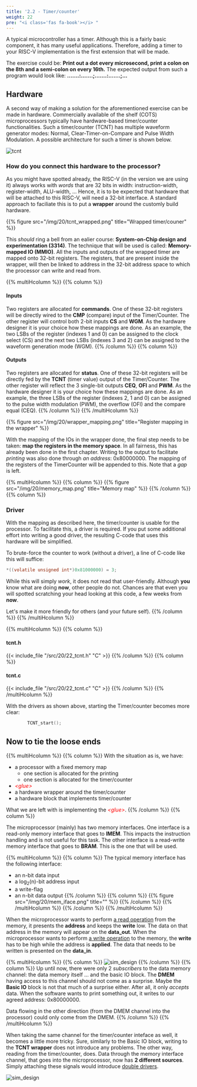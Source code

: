 ```yaml
---
title: '2.2 - Timer/counter'
weight: 22
pre: "<i class='fas fa-book'></i> "
---
```




A typical microcontroller has a timer. Although this is a fairly basic component, it has many useful applications. Therefore, adding a timer to your RISC-V implementation is the first extension that will be made.

The exercise could be: **Print out a dot every microsecond, print a colon on the 8th and a semi-colon on every 16th.** The expected output from such a program would look like: **.......:.......;.......:.......;...**

## Hardware

A second way of making a solution for the aforementioned exercise can be made in hardware. Commercially available of the shelf (COTS) microprocessors typically have hardware-based timer/counter functionalities. Such a timer/counter (TCNT) has multiple waveform generator modes: Normal, Clear-Timer-on-Compare and Pulse Width Modulation. A possible architecture for such a timer is shown below.

![tcnt](/img/20/tcnt.png)

### How do you connect this hardware to the processor?

As you might have spotted already, the RISC-V (in the version we are using it) always works with *words* that are 32 bits in width: instruction-width, register-width, ALU-width, ... Hence, it is to be expected that hardware that will be attached to this RISC-V, will need a 32-bit interface. A standard approach to faciliate this is to put a **wrapper** around the customly build hardware.

{{% figure src="/img/20/tcnt_wrapped.png" title="Wrapped timer/couner" %}}

This *should* ring a bell from an ealier course: **System-on-Chip design and experimentation (3314)**. The technique that will be used is called: **Memory-mapped IO (MMIO)**. All the inputs and outputs of the wrapped timer are mapped onto 32-bit registers. The registers, that are present inside the wrapper, will then be linked to address in the 32-bit address space to which the processor can write and read from.

{{% multiHcolumn %}}
{{% column %}}
#### Inputs
Two registers are allocated for **commands**. One of these 32-bit registers will be directly wired to the **CMP** (compare) input of the Timer/Counter. The other register will control both 2-bit inputs **CS** and **WGM**. As the hardware designer it is your choice how these mappings are done. As an example, the two LSBs of the register (indexes 1 and 0) can be assigned to the clock select (CS) and the next two LSBs (indexes 3 and 2) can be assigned to the waveform generation mode (WGM).
{{% /column %}}
{{% column %}}
#### Outputs
Two registers are allocated for **status**. One of these 32-bit registers will be directly fed by the **TCNT** (timer value) output of the Timer/Counter. The other register will reflect the 3 single-bit outputs **CEQ**, **OFl** and **PWM**. As the hardware designer it is your choice how these mappings are done. As an example, the three LSBs of the register (indexes 2, 1 and 0) can be assigned to the pulse width modulation (PWM), the overflow (OFl) and the compare equal (CEQ).
{{% /column %}}
{{% /multiHcolumn %}}

{{% figure src="/img/20/wrapper_mapping.png" title="Register mapping in the wrapper" %}}

With the mapping of the IOs in the wrapper done, the final step needs to be taken: **map the registers in the memory space**. In all fairness, this has already been done in the first chapter. Writing to the output to facilitate *printing* was also done through *an address*: 0x80000000. The mapping of the registers of the TimerCounter will be appended to this. Note that a *gap* is left.

{{% multiHcolumn %}}
{{% column %}}
{{% figure src="/img/20/memory_map.png" title="Memory map" %}}
{{% /column %}}
{{% column %}}
### Driver
With the mapping as described here, the timer/counter is usable for the processor. To facilitate this, a driver is required. If you put some additional effort into writing a good driver, the resulting C-code that uses this hardware will be simplified.

To brute-force the counter to work (without a driver), a line of C-code like this will suffice:
```C
*((volatile unsigned int*)0x81000000) = 3;
```

While this will simply *work*, it does not read that user-friendly. Although **you** know what are doing **now**, other people do not. Chances are that even you will spotted scratching your head looking at this code, a few weeks from **now**.

Let's make it more friendly for others (and your future self).
{{% /column %}}
{{% /multiHcolumn %}}

{{% multiHcolumn %}}
{{% column %}}
#### tcnt.h
{{< include_file "/src/20/22_tcnt.h" "C" >}}
{{% /column %}}
{{% column %}}
#### tcnt.c
{{< include_file "/src/20/22_tcnt.c" "C" >}}
{{% /column %}}
{{% /multiHcolumn %}}

With the drivers as shown above, starting the Timer/counter becomes more clear:

```C
		TCNT_start();
```

## Now to tie the loose ends

{{% multiHcolumn %}}
{{% column %}}
With the situation as is, we have:

* a processor with a fixed memory map
  * one section is allocated for the printing
  * one section is allocated for the timer/counter
* <span style="color: red; font-style: italic">&lt;glue&gt;</span>
* a hardware wrapper around the timer/counter
* a hardware block that implements timer/counter

What we are left with is implementing the <span style="color: red; font-style: italic">&lt;glue&gt;</span>.
{{% /column %}}
{{% column %}}

The microprocessor (mainly) has two memory interfaces. One interface is a read-only memory interface that goes to **IMEM**. This impacts the instruction handling and is not useful for this task. The other interface is a read-write memory interface that goes to **BRAM**. This is the one that will be used.

{{% multiHcolumn %}}
{{% column %}}
The typical memory interface has the following interface:
* an n-bit data input
* a log<sub>2</sub>(n)-bit address input
* a write-flag
* an n-bit data output
{{% /column %}}
{{% column %}}
{{% figure src="/img/20/mem_iface.png" title="" %}}
{{% /column %}}
{{% /multiHcolumn %}}
{{% /column %}}
{{% /multiHcolumn %}}

When the microprocessor wants to perform <u>a read operation</u> from the memory, it presents the **address** and keeps the **write** low. The data on that address in the memory will appear on the **data_out**. When the microprocessor wants to perform <u>a write operation</u> to the memory, the **write** has to be high while the address is **applied**. The data that needs to be written is presented on the **data_in**.

{{% multiHcolumn %}}
{{% column %}}
![sim_design](/img/20/sim_design_1.png)
{{% /column %}}
{{% column %}}
Up until now, there were only 2 *subscribers* to the data memory channel: the data memory itself ... and the basic IO block. The **DMEM** having access to this channel should not come as a surprise. Maybe the **Basic IO** block is not that much of a surprise either. After all, it only *accepts* data. When the software wants to print something out, it writes to our agreed address: 0x80000000.

Data flowing in the other direction (from the DMEM channel into the processor) could only come from the DMEM.
{{% /column %}}
{{% /multiHcolumn %}}

When taking the same channel for the timer/counter inteface as well, it becomes a little more tricky. Sure, similarly to the Basic IO block, writing to the **TCNT wrapper** does not introduce any problems. The other way, reading from the timer/counter, does. Data through the memory interface channel, that goes into the microprocessor, now has **2 different sources**. Simply attaching these signals would introduce <u>double drivers</u>.

![sim_design](/img/20/sim_design.png)

<!-- ## Now it's your turn 

Use the timer component to solve: 
> **Print out a dot every microsecond, print a colon on the 8th and a semi-colon on every 16th.** -->